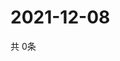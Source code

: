 # 2021-12-08
  共 0条

  <!-- BEGIN -->
  <!-- 最后更新时间Wed Dec 08 2021 01:52:49 GMT+0000 (Coordinated Universal Time) -->
  
  <!-- END -->
  
  